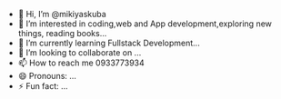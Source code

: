 - 👋 Hi, I’m @mikiyaskuba
- 👀 I’m interested in coding,web and App development,exploring new things, reading books...
- 🌱 I’m currently learning Fullstack Development...
- 💞️ I’m looking to collaborate on ...
- 📫 How to reach me 0933773934
- 😄 Pronouns: ...
- ⚡ Fun fact: ...

<!---
mikiyaskuba/mikiyaskuba is a ✨ special ✨ repository because its `README.md` (this file) appears on your GitHub profile.
You can click the Preview link to take a look at your changes.
--->
